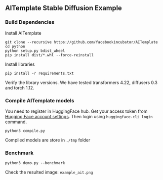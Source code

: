 ## AITemplate Stable Diffusion Example

### Build Dependencies

Install AITemplate

```
git clone --recursive https://github.com/facebookincubator/AITemplate
cd python
python setup.py bdist_wheel
pip install dist/*.whl --force-reinstall
```

Install libraries

```
pip install -r requirements.txt
```

Verify the library versions. We have tested transformers 4.22, diffusers 0.3 and torch 1.12.

### Compile AITemplate models

You need to register in HuggingFace hub. Get your access token from [Hugging Face account settings](https://huggingface.co/settings/tokens). Then login using `huggingface-cli login` command.

```
python3 compile.py
```

Compiled models are store in `./tmp` folder

### Benchmark

```
python3 demo.py --benchmark
```

Check the resulted image: `example_ait.png`
